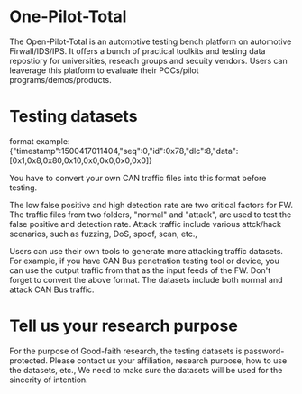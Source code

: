 # One-Pilot-Total
The Open-Pilot-Total is an automotive testing bench platform on automotive Firwall/IDS/IPS. It offers a bunch of practical toolkits and testing data repostiory for universities, reseach groups and secuity vendors.
Users can leaverage this platform to evaluate their POCs/pilot programs/demos/products.

# Testing datasets
format example:
{"timestamp":1500417011404,"seq":0,"id":0x78,"dlc":8,"data":[0x1,0x8,0x80,0x10,0x0,0x0,0x0,0x0]}

You have to convert your own CAN traffic files into this format before testing.

The low false positive and high detection rate are two critical factors for FW. The traffic files from two folders, "normal" and "attack", are used to test the false positive and detection rate. Attack traffic include various attck/hack scenarios, such as fuzzing, DoS, spoof, scan, etc.,

Users can use their own tools to generate more attacking traffic datasets. For example, if you have CAN Bus penetration testing tool or device, you can use the output traffic from that as the input feeds of the FW. Don't forget to convert the above format.
The datasets include both normal and attack CAN Bus traffic. 

# Tell us your research purpose
For the purpose of Good-faith research, the testing datasets is password-protected. Please contact us your affiliation, research purpose, how to use the datasets, etc., We need to make sure the datasets will be used for the sincerity of intention.
